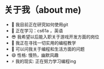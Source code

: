 # 关于我（about me)



- 🔭 我目前正在研究如何使用git
- 🌱 正在学习：cs61a ，英语
- 😎 我希望以后能入职关于游戏开发方面的岗位
- 🤔 我正在寻找一切实用的编程教学
- 💬 可以问我关于编程和生活方面的问题
- 😄 性格: 慢热，幽默风趣
- ⚡ 我的现实: 正在努力学习编程ing

